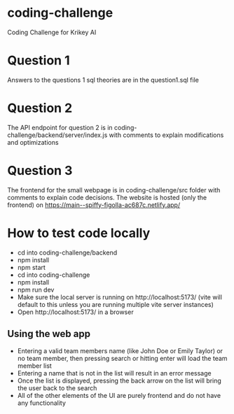 # coding-challenge
Coding Challenge for Krikey AI

# Question 1
Answers to the questions 1 sql theories are in the question1.sql file

# Question 2
The API endpoint for question 2 is in coding-challenge/backend/server/index.js with comments to explain
modifications and optimizations 

# Question 3
The frontend for the small webpage is in coding-challenge/src folder with comments to explain code decisions. 
The website is hosted (only the frontend) on https://main--spiffy-figolla-ac687c.netlify.app/

# How to test code locally 
- cd into coding-challenge/backend
- npm install 
- npm start
- cd into coding-challenge
- npm install
- npm run dev
- Make sure the local server is running on http://localhost:5173/ (vite will default to this unless you are running multiple vite server instances)
- Open http://localhost:5173/ in a browser


## Using the web app
- Entering a valid team members name (like John Doe or Emily Taylor) or no team member, then pressing search or hitting enter
 will load the team member list 
- Entering a name that is not in the list will result in an error message
- Once the list is displayed, pressing the back arrow on the list will bring the user back to the search
- All of the other elements of the UI are purely frontend and do not have any functionality 
